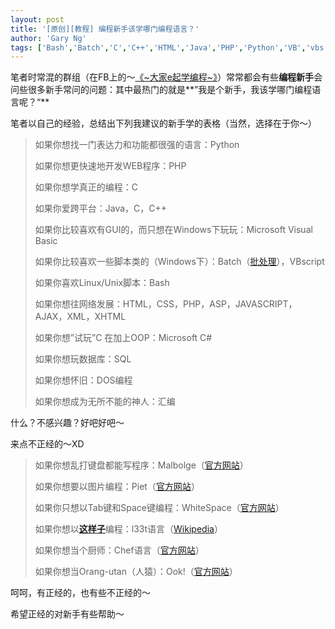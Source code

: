 ```yaml
---
layout: post
title: '[原创][教程] 编程新手该学哪门编程语言？'
author: 'Gary Ng'
tags: ['Bash','Batch','C','C++','HTML','Java','PHP','Python','VB','vbs','原创','教程','新手','编程']
---
```


笔者时常混的群组（在FB上的～[《\~大家e起学编程\~》](https://www.facebook.com/groups/179492442143038/)）常常都会有些**编程新手**会问些很多新手常问的问题：其中最热门的就是**”我是个新手，我该学哪门编程语言呢？“**  
  

笔者以自己的经验，总结出下列我建议的新手学的表格（当然，选择在于你～）  
  
  
  

>   
>  如果你想找一门表达力和功能都很强的语言：Python  
>   
>  如果你想更快速地开发WEB程序：PHP  
>   
>  如果你想学真正的编程：C  
>   
>  如果你爱跨平台：Java，C，C++  
>   
>  如果你比较喜欢有GUI的，而只想在Windows下玩玩：Microsoft Visual
> Basic  
>   
>
> 如果你比较喜欢一些脚本类的（Windows下）：Batch（[批处理](http://garyngzhongbo.blogspot.com/2011/10/blog-post_18.html)），VBscript  
>   
>  如果你喜欢Linux/Unix脚本：Bash  
>   
>  如果你想往网络发展：HTML，CSS，PHP，ASP，JAVASCRIPT，AJAX，XML，XHTML  
>   
>  如果你想”试玩”C 在加上OOP：Microsoft C\#  
>   
>  如果你想玩数据库：SQL  
>   
>  如果你想怀旧：DOS编程  
>   
>  如果你想成为无所不能的神人：汇编

  
  
  
 什么？不感兴趣？好吧好吧～  
  
 来点不正经的～XD  
  
  
  

>   
>
> 如果你想乱打键盘都能写程序：Malbolge（[官方网站](http://www.lscheffer.com/malbolge.shtml)）  
>   
>
> 如果你想要以图片编程：Piet（[官方网站](http://www.dangermouse.net/esoteric/piet.html)）  
>   
>
> 如果你只想以Tab键和Space键编程：WhiteSpace（[官方网站](http://compsoc.dur.ac.uk/whitespace/index.php)）  
>   
>
> 如果你想以[**这样子**](https://www.google.com/webhp?hl=xx-hacker)编程：l33t语言（[Wikipedia](http://zh.wikipedia.org/zh-cn/Leet)）  
>   
>
> 如果你想当个厨师：Chef语言（[官方网站](http://www.dangermouse.net/esoteric/chef.html)）  
>   
>
> 如果你想当Orang-utan（人猿）：Ook!（[官方网站](http://www.dangermouse.net/esoteric/ook.html)）

  
  
  
 呵呵，有正经的，也有些不正经的～  
  
 希望正经的对新手有些帮助～

